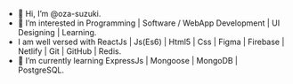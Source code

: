 - 👋 Hi, I’m @oza-suzuki.
- 👀 I’m interested in Programming | Software / WebApp Development | UI Designing | Learning.
- I am well versed with ReactJs | Js(Es6) | Html5 | Css | Figma | Firebase | Netlify | Git | GitHub | Redis. 
- 🌱 I’m currently learning ExpressJs | Mongoose | MongoDB | PostgreSQL.

<!---
oza-suzuki/oza-suzuki is a ✨ special ✨ repository because its `README.md` (this file) appears on your GitHub profile.
You can click the Preview link to take a look at your changes.
--->

